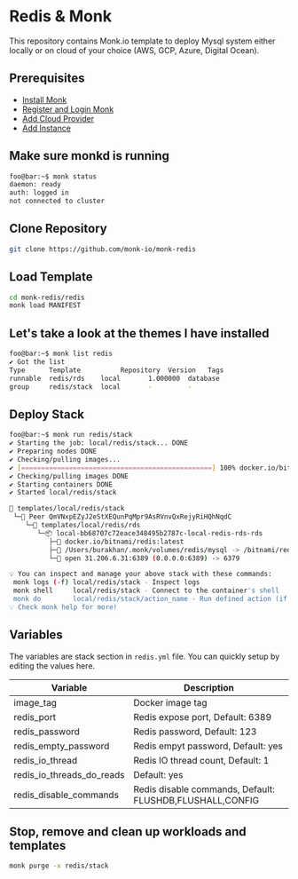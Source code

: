 # Redis & Monk

This repository contains Monk.io template to deploy Mysql system either locally or on cloud of your choice (AWS, GCP, Azure, Digital Ocean).

## Prerequisites

- [Install Monk](https://docs.monk.io/docs/get-monk)
- [Register and Login Monk](https://docs.monk.io/docs/acc-and-auth)
- [Add Cloud Provider](https://docs.monk.io/docs/cloud-provider)
- [Add Instance](https://docs.monk.io/docs/multi-cloud)

## Make sure monkd is running

```bash
foo@bar:~$ monk status
daemon: ready
auth: logged in
not connected to cluster
```

## Clone Repository

```bash
git clone https://github.com/monk-io/monk-redis
```

## Load Template

```bash
cd monk-redis/redis
monk load MANIFEST
```

## Let's take a look at the themes I have installed

```bash
foo@bar:~$ monk list redis
✔ Got the list
Type      Template          Repository  Version   Tags
runnable  redis/rds    local       1.000000  database
group     redis/stack  local       -         -
```

## Deploy Stack

```bash
foo@bar:~$ monk run redis/stack
✔ Starting the job: local/redis/stack... DONE
✔ Preparing nodes DONE
✔ Checking/pulling images...
✔ [================================================] 100% docker.io/bitnami/redis:latest QmVNxpEZyJ2eStXEQunPqMpr9AsRVnvQxRejyRiHQhNqdC
✔ Checking/pulling images DONE
✔ Starting containers DONE
✔ Started local/redis/stack

🔩 templates/local/redis/stack
 └─🧊 Peer QmVNxpEZyJ2eStXEQunPqMpr9AsRVnvQxRejyRiHQhNqdC
    └─🔩 templates/local/redis/rds
       └─📦 local-bb68707c72eace348495b2787c-local-redis-rds-rds
          ├─🧩 docker.io/bitnami/redis:latest
          ├─💾 /Users/burakhan/.monk/volumes/redis/mysql -> /bitnami/redis/data
          └─🔌 open 31.206.6.31:6389 (0.0.0.0:6389) -> 6379

💡 You can inspect and manage your above stack with these commands:
 monk logs (-f) local/redis/stack - Inspect logs
 monk shell     local/redis/stack - Connect to the container's shell
 monk do        local/redis/stack/action_name - Run defined action (if exists)
💡 Check monk help for more!
```

## Variables

The variables are stack section in `redis.yml` file. You can quickly setup by editing the values here.

| Variable                  | Description                                              |
| ------------------------- | -------------------------------------------------------- |
| image_tag                 | Docker image tag                                         |
| redis_port                | Redis expose port, Default: 6389                         |
| redis_password            | Redis password, Default: 123                             |
| redis_empty_password      | Redis empyt password, Default: yes                       |
| redis_io_thread           | Redis IO thread count, Default: 1                        |
| redis_io_threads_do_reads | Default: yes                                             |
| redis_disable_commands    | Redis disable commands, Default: FLUSHDB,FLUSHALL,CONFIG |

## Stop, remove and clean up workloads and templates

```bash
monk purge -x redis/stack
```
